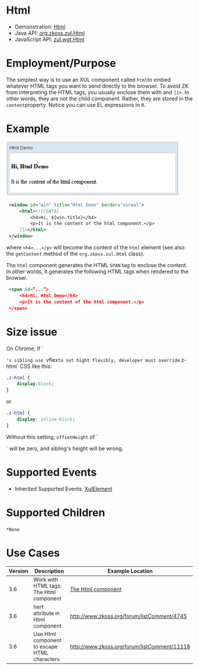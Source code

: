 

# Html

- Demonstration:
  [Html](http://www.zkoss.org/zkdemo/composite/html_element)
- Java API: [org.zkoss.zul.Html](https://www.zkoss.org/javadoc/latest/zk/org/zkoss/zul/Html.html)
- JavaScript API: [zul.wgt.Html](https://www.zkoss.org/javadoc/latest/jsdoc/classes/zul.wgt.Html.html)


# Employment/Purpose

The simplest way is to use an XUL component called `html`to embed
whatever HTML tags you want to send directly to the browser. To avoid ZK
from interpreting the HTML tags, you usually enclose them with and
`]]>`. In other words, they are not the child component. Rather, they
are stored in the `content`property. Notice you can use EL expressions
in it.

# Example

![](/zk_component_ref/images/ZKComRef_Html.png)

```xml
 <window id="win" title="Html Demo" border="normal">
     <html><![CDATA[
         <h4>Hi, ${win.title}</h4>
         <p>It is the content of the html component.</p>
     ]]></html>
 </window>
```

where `<h4>...</p>` will become the content of the `html` element (see
also the `getContent` method of the `org.zkoss.zul.Html` class).

The `html` component generates the HTML `SPAN` tag to enclose the
content. In other words, it generates the following HTML tags when
rendered to the browser.

```xml
 <span id=”...”>
     <h4>Hi, Html Demo</h4>
     <p>It is the content of the html component.</p>
 </span>
```

# Size issue

On Chrome, if `

<html>

`'s sibling use `vflex` to set hight flexibly, developer must
override `.z-html` CSS like this:

```css
.z-html {
    display:block;
}
```

or

```css
.z-html {
    display: inline-block;
}
```

Without this setting, `offsetHeight` of `

<html>

` will be zero, and sibling's height will be wrong.

# Supported Events

- Inherited Supported Events: [ XulElement]({{site.baseurl}}/zk_component_ref/xulelement#Supported_Events)

# Supported Children

`*None`

# Use Cases

| Version | Description                                  | Example Location                                                                                     |
|---------|----------------------------------------------|------------------------------------------------------------------------------------------------------|
| 3.6     | Work with HTML tags: The Html component      | [The Html component]({{site.baseurl}}/zk_dev_ref/ui_patterns/the_html_component) |
| 3.6     | herf attribute in Html component             | [<http://www.zkoss.org/forum/listComment/4745>](http://www.zkoss.org/forum/listComment/4745)         |
| 3.6     | Use Html component to escape HTML characters | [<http://www.zkoss.org/forum/listComment/11118>](http://www.zkoss.org/forum/listComment/11118)       |



